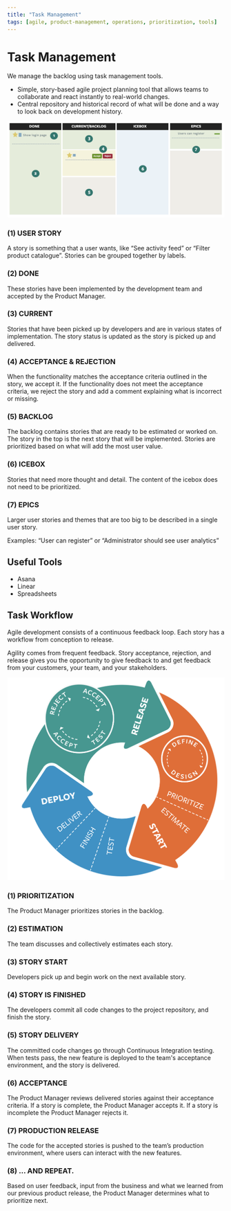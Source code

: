 ```yaml
---
title: "Task Management"
tags: [agile, product-management, operations, prioritization, tools]
---
```


# Task Management
We manage the backlog using task management tools. 

  - Simple, story-based agile project planning tool that allows teams to collaborate and react instantly to real-world changes. 
  - Central repository and historical record of what will be done and a way to look back on development history.

![Task Management Board](task-management-board.png)

### (1) USER STORY

A story is something that a user wants, like “See activity feed” or “Filter product catalogue”. Stories can be grouped together by labels.

### (2) DONE

These stories have been implemented by the development team and accepted by the Product Manager.

### (3) CURRENT

Stories that have been picked up by developers and are in various states of implementation. The story status is updated as the story is picked up and delivered. 

### (4) ACCEPTANCE & REJECTION

When the functionality matches the acceptance criteria outlined in the story, we accept it. If the functionality does not meet the acceptance criteria, we reject the story and add a comment explaining what is incorrect or missing.

### (5) BACKLOG

The backlog contains stories that are ready to be estimated or worked on. The story in the top is the next story that will be implemented. Stories are prioritized based on what will add the most user value.

### (6) ICEBOX

Stories that need more thought and detail. The content of the icebox does not need to be prioritized.

### (7) EPICS

Larger user stories and themes that are too big to be described in a single user story. 

Examples:  “User can register” or “Administrator should see user analytics”



## Useful Tools

- Asana
- Linear
- Spreadsheets

##  Task Workflow

Agile development consists of a continuous feedback loop. Each story has a workflow from conception to release.

Agility comes from frequent feedback. Story acceptance, rejection, and release gives you the opportunity to give feedback to and get feedback from your customers, your team, and your stakeholders.



![Task Workflow](task-workflow.png)

### (1) PRIORITIZATION
 The Product Manager prioritizes stories in the backlog.

### (2) ESTIMATION
 The team discusses and collectively estimates each
 story.

### (3) STORY START
 Developers pick up and begin work on the next available story.

### (4) STORY IS FINISHED

The developers commit all code changes to the project repository, and finish the story.

### (5) STORY DELIVERY

The committed code changes go through Continuous Integration testing. When tests pass, the new feature is deployed to the team's acceptance environment, and the story is delivered.

### (6) ACCEPTANCE
 The Product Manager reviews delivered stories against their acceptance criteria. If a story is complete, the Product Manager accepts it. If a story is incomplete the Product Manager rejects it.

### (7) PRODUCTION RELEASE

The code for the accepted stories is pushed to the team’s production environment, where users can interact with the new features.

### (8) ... AND REPEAT.

Based on user feedback, input from the business and what we learned from our previous product release, the Product Manager determines what to prioritize next.
